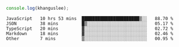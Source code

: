 ```js
console.log(khanguslee);
```

<!--START_SECTION:waka-->

```text
JavaScript   10 hrs 53 mins  ██████████████████████▒░░   88.70 %
JSON         38 mins         █▒░░░░░░░░░░░░░░░░░░░░░░░   05.17 %
TypeScript   20 mins         ▓░░░░░░░░░░░░░░░░░░░░░░░░   02.72 %
Markdown     18 mins         ▓░░░░░░░░░░░░░░░░░░░░░░░░   02.46 %
Other        7 mins          ▒░░░░░░░░░░░░░░░░░░░░░░░░   00.95 %
```

<!--END_SECTION:waka-->

<!--
**khanguslee/khanguslee** is a ✨ _special_ ✨ repository because its `README.md` (this file) appears on your GitHub profile.

Here are some ideas to get you started:

- 🔭 I’m currently working on ...
- 🌱 I’m currently learning ...
- 👯 I’m looking to collaborate on ...
- 🤔 I’m looking for help with ...
- 💬 Ask me about ...
- 📫 How to reach me: ...
- 😄 Pronouns: ...
- ⚡ Fun fact: ...
-->

